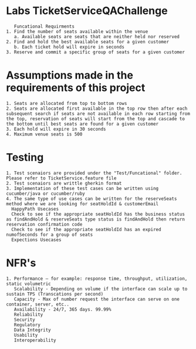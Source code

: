 # Labs TicketServiceQAChallenge
       Funcational Requirments
    1. Find the number of seats available within the venue
       a. Available seats are seats that are neither held nor reserved
    2. Find and hold the best available seats for a given customer
       b. Each ticket hold will expire in seconds
    3. Reserve and commit a specific group of seats for a given customer

 # Assumptions made in the requirements of this project
    1. Seats are allocated from top to bottom rows
    2. Seats are allocated first available in the top row then after each subsequent search if seats are not available in each row starting from the top, reservation of seats will start from the top and cascade to the bottom until best seats are found for a given customer
    3. Each hold will expire in 30 seconds
    4. Maximum venue seats is 500

 # Testing
    1. Test scenaiors are provided under the "Test/Funcational" folder. Please refer to TicketService.feature file
    2. Test scenaiors are writtle gherkin format
    3. Implementation of these test cases can be written using cucumber/java or cucumber/ruby
    4. The same type of use cases can be written for the reserveSeats method where we are looking for seatHoldId & customerEmail
      HappyPath Usecases
      Check to see if the appropriate seatHoldId has the business status as findAndHold & reserveSeats type status is findAndHold then return reservation confirmation code
      Check to see if the appropriate seatHoldId has an expired numofSeconds for a group of seats
      Expections Usecases

  # NFR's
    1. Performance – for example: response time, throughput, utilization, static volumetric
       Scalability - Depending on volume if the interface can scale up to sustain TPS (Transcations per second)
       Capacity - Max of number request the interface can serve on one container, server, etc..
       Availability - 24/7, 365 days. 99.99%
       Reliability
       Security
       Regulatory
       Data Integrity
       Usability
       Interoperability
